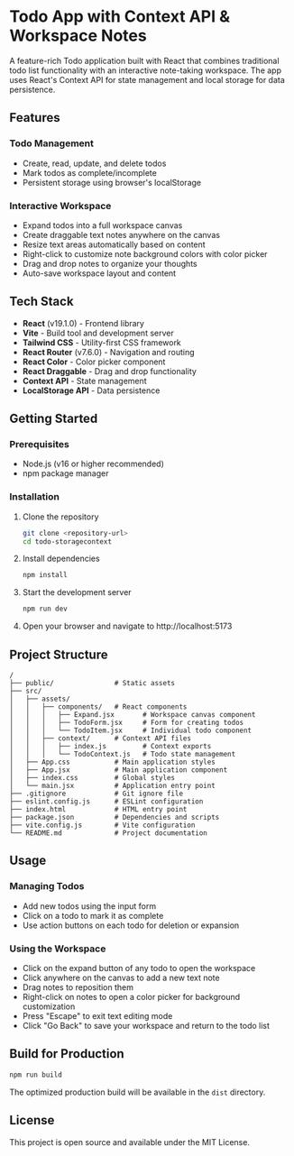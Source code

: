 # Todo App with Context API & Workspace Notes

A feature-rich Todo application built with React that combines traditional todo list functionality with an interactive note-taking workspace. The app uses React's Context API for state management and local storage for data persistence.

## Features

### Todo Management
- Create, read, update, and delete todos
- Mark todos as complete/incomplete
- Persistent storage using browser's localStorage

### Interactive Workspace
- Expand todos into a full workspace canvas
- Create draggable text notes anywhere on the canvas
- Resize text areas automatically based on content
- Right-click to customize note background colors with color picker
- Drag and drop notes to organize your thoughts
- Auto-save workspace layout and content

## Tech Stack

- **React** (v19.1.0) - Frontend library
- **Vite** - Build tool and development server
- **Tailwind CSS** - Utility-first CSS framework
- **React Router** (v7.6.0) - Navigation and routing
- **React Color** - Color picker component
- **React Draggable** - Drag and drop functionality
- **Context API** - State management
- **LocalStorage API** - Data persistence

## Getting Started

### Prerequisites
- Node.js (v16 or higher recommended)
- npm package manager

### Installation

1. Clone the repository
   ```bash
   git clone <repository-url>
   cd todo-storagecontext
   ```

2. Install dependencies
   ```bash
   npm install
   ```

3. Start the development server
   ```bash
   npm run dev
   ```

4. Open your browser and navigate to http://localhost:5173

## Project Structure

```
/
├── public/               # Static assets
├── src/
│   ├── assets/
│   │   ├── components/   # React components
│   │   │   ├── Expand.jsx       # Workspace canvas component
│   │   │   ├── TodoForm.jsx     # Form for creating todos
│   │   │   └── TodoItem.jsx     # Individual todo component
│   │   ├── context/      # Context API files
│   │   │   ├── index.js         # Context exports
│   │   │   └── TodoContext.js   # Todo state management
│   ├── App.css           # Main application styles
│   ├── App.jsx           # Main application component
│   ├── index.css         # Global styles
│   └── main.jsx          # Application entry point
├── .gitignore            # Git ignore file
├── eslint.config.js      # ESLint configuration
├── index.html            # HTML entry point
├── package.json          # Dependencies and scripts
├── vite.config.js        # Vite configuration
└── README.md             # Project documentation
```

## Usage

### Managing Todos
- Add new todos using the input form
- Click on a todo to mark it as complete
- Use action buttons on each todo for deletion or expansion

### Using the Workspace
- Click on the expand button of any todo to open the workspace
- Click anywhere on the canvas to add a new text note
- Drag notes to reposition them
- Right-click on notes to open a color picker for background customization
- Press "Escape" to exit text editing mode
- Click "Go Back" to save your workspace and return to the todo list

## Build for Production

```bash
npm run build
```

The optimized production build will be available in the `dist` directory.

## License

This project is open source and available under the MIT License.                                                    